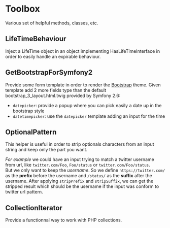 # Toolbox
Various set of helpful methods, classes, etc.

## LifeTimeBehaviour
Inject a LifeTime object in an object implementing HasLifeTimeInterface in order to easily handle an expirable behaviour.

## GetBootstrapForSymfony2
Provide some form template in order to render the [Bootstrap](http://getbootstrap.com/) theme. Given template add 2 more fields type than the default bootstrap_3_layout.html.twig provided by Symfony 2.6:
- `datepicker`: provide a popup where you can pick easily a date up in the bootstrap style
- `datetimepicker`: use the `datepicker` template adding an input for the time

## OptionalPattern
This helper is useful in order to strip optionals characters from an input string and keep only the part you want.  

*For example* we could have an input trying to match a twitter username from url, like `twitter.com/Foo`, `Foo/status` or `twitter.com/Foo/status`.  
But we only want to keep the *username*. So we define `https://twitter.com/` as the **prefix** before the username and `/status/` as the **suffix** after the username. After applying `stripPrefix` and `stripSuffix`, we can get the stripped result which should be the username if the input was conform to twitter url pattern.

## CollectionIterator
Provide a functionnal way to work with PHP collections.
